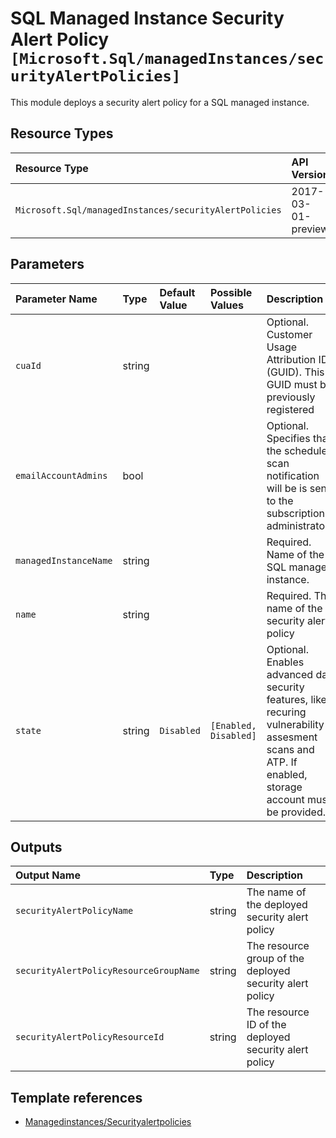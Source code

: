 # SQL Managed Instance Security Alert Policy `[Microsoft.Sql/managedInstances/securityAlertPolicies]`

This module deploys a security alert policy for a SQL managed instance.

## Resource Types

| Resource Type | API Version |
| :-- | :-- |
| `Microsoft.Sql/managedInstances/securityAlertPolicies` | 2017-03-01-preview |

## Parameters

| Parameter Name | Type | Default Value | Possible Values | Description |
| :-- | :-- | :-- | :-- | :-- |
| `cuaId` | string |  |  | Optional. Customer Usage Attribution ID (GUID). This GUID must be previously registered |
| `emailAccountAdmins` | bool |  |  | Optional. Specifies that the schedule scan notification will be is sent to the subscription administrators. |
| `managedInstanceName` | string |  |  | Required. Name of the SQL managed instance. |
| `name` | string |  |  | Required. The name of the security alert policy |
| `state` | string | `Disabled` | `[Enabled, Disabled]` | Optional. Enables advanced data security features, like recuring vulnerability assesment scans and ATP. If enabled, storage account must be provided. |

## Outputs

| Output Name | Type | Description |
| :-- | :-- | :-- |
| `securityAlertPolicyName` | string | The name of the deployed security alert policy |
| `securityAlertPolicyResourceGroupName` | string | The resource group of the deployed security alert policy |
| `securityAlertPolicyResourceId` | string | The resource ID of the deployed security alert policy |

## Template references

- [Managedinstances/Securityalertpolicies](https://docs.microsoft.com/en-us/azure/templates/Microsoft.Sql/2017-03-01-preview/managedInstances/securityAlertPolicies)
